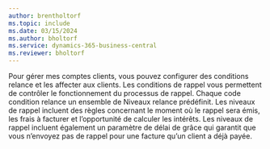 ```yaml
---
author: brentholtorf
ms.topic: include
ms.date: 03/15/2024
ms.author: bholtorf
ms.service: dynamics-365-business-central
ms.reviewer: bholtorf
---
```

Pour gérer mes comptes clients, vous pouvez configurer des conditions relance et les affecter aux clients. Les conditions de rappel vous permettent de contrôler le fonctionnement du processus de rappel. Chaque code condition relance un ensemble de Niveaux relance prédéfinit. Les niveaux de rappel incluent des règles concernant le moment où le rappel sera émis, les frais à facturer et l’opportunité de calculer les intérêts. Les niveaux de rappel incluent également un paramètre de délai de grâce qui garantit que vous n’envoyez pas de rappel pour une facture qu’un client a déjà payée.
